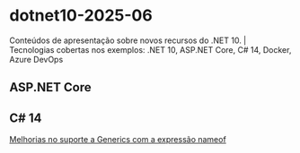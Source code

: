 # dotnet10-2025-06
Conteúdos de apresentação sobre novos recursos do .NET 10. | Tecnologias cobertas nos exemplos: .NET 10, ASP.NET Core, C# 14, Docker, Azure DevOps

## ASP.NET Core

## C# 14

[Melhorias no suporte a Generics com a expressão nameof](https://github.com/renatogroffe/dotnet10-csharp14-nameof-generics)
